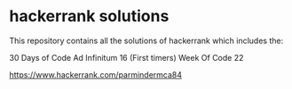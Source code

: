 # hackerrank solutions
This repository contains all the solutions of hackerrank which includes the:

30 Days of Code
Ad Infinitum 16 (First timers)
Week Of Code 22

https://www.hackerrank.com/parmindermca84
